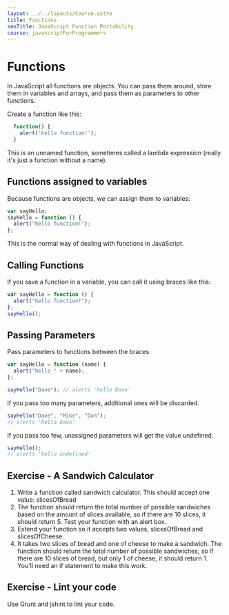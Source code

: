 ```yaml
---
layout: ../../layouts/Course.astro
title: Functions
seoTitle: JavaScript Function Portability
course: javascriptForProgrammers
---
```


# Functions

In JavaScript all functions are objects. You can pass them around, store them in variables and arrays, and pass them as parameters to other functions.

Create a function like this:

```js
  function() {
    alert('hello function!');
  }
```

This is an unnamed function, sometimes called a lambda expression (really it's just a function without a name).

## Functions assigned to variables

Because functions are objects, we can assign them to variables:

```js
var sayHello;
sayHello = function () {
  alert("hello function!");
};
```

This is the normal way of dealing with functions in JavaScript.

## Calling Functions

If you save a function in a variable, you can call it using braces like this:

```js
var sayHello = function () {
  alert("hello function!");
};
sayHello();
```

## Passing Parameters

Pass parameters to functions between the braces:

```js
var sayHello = function (name) {
  alert("hello " + name);
};

sayHello("Dave"); // alerts 'hello Dave'
```

If you pass too many parameters, additional ones will be discarded.

```js
sayHello("Dave", "Mike", "Dan");
// alerts 'hello Dave'
```

If you pass too few, unassigned parameters will get the value undefined.

```js
sayHello();
// alerts 'hello undefined'
```

## Exercise - A Sandwich Calculator

1. Write a function called sandwich calculator. This should accept one value: slicesOfBread
2. The function should return the total number of possible sandwiches based on the amount of slices available, so if there are 10 slices, it should return 5. Test your function with an alert box.
3. Extend your function so it accepts two values, slicesOfBread and slicesOfCheese.
4. It takes two slices of bread and one of cheese to make a sandwich. The function should return the total number of possible sandwiches, so if there are 10 slices of bread, but only 1 of cheese, it should return 1. You'll need an if statement to make this work.

## Exercise - Lint your code

Use Grunt and jshint to lint your code.
